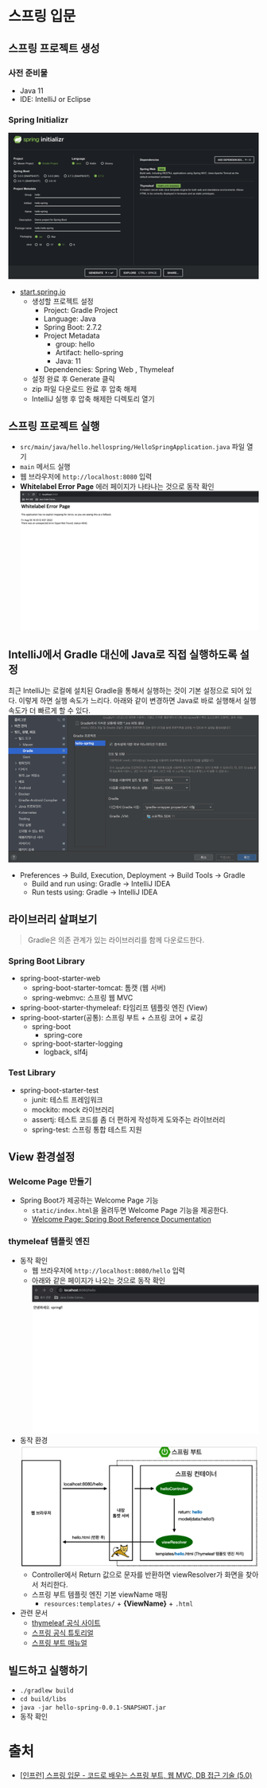 # 스프링 입문


## 스프링 프로젝트 생성


### 사전 준비물
- Java 11
- IDE: IntelliJ or Eclipse


### Spring Initializr
![Spring Initializr](./images/spring-initializr.png)
- [start.spring.io](https://start.spring.io/)
  - 생성할 프로젝트 설정
    - Project: Gradle Project
    - Language: Java
    - Spring Boot: 2.7.2
    - Project Metadata
      - group: hello
      - Artifact: hello-spring
      - Java: 11
    - Dependencies: Spring Web , Thymeleaf
  - 설정 완료 후 Generate 클릭
  - zip 파일 다운로드 완료 후 압축 해제
  - IntelliJ 실행 후 압축 해제한 디렉토리 열기


## 스프링 프로젝트 실행
- `src/main/java/hello.hellospring/HelloSpringApplication.java` 파일 열기
- `main` 메서드 실행
- 웹 브라우저에 `http://localhost:8080` 입력
- **Whitelabel Error Page** 에러 페이지가 나타나는 것으로 동작 확인
![Error Page](./images/error-page.png)


## IntelliJ에서 Gradle 대신에 Java로 직접 실행하도록 설정
최근 IntelliJ는 로컬에 설치된 Gradle을 통해서 실행하는 것이 기본 설정으로 되어 있다. 이렇게 하면 실행 속도가 느리다.
아래와 같이 변경하면 Java로 바로 실행해서 실행속도가 더 빠르게 할 수 있다.
![IntelliJ Preferences](./images/intellij-preferences.png)
- Preferences -> Build, Execution, Deployment -> Build Tools -> Gradle
  - Build and run using: Gradle -> IntelliJ IDEA
  - Run tests using: Gradle -> IntelliJ IDEA


## 라이브러리 살펴보기
> Gradle은 의존 관계가 있는 라이브러리를 함께 다운로드한다.


### Spring Boot Library
- spring-boot-starter-web
  - spring-boot-starter-tomcat: 톰캣 (웹 서버)
  - spring-webmvc: 스프링 웹 MVC
- spring-boot-starter-thymeleaf: 타임리프 템플릿 엔진 (View)
- spring-boot-starter(공통): 스프링 부트 + 스프링 코어 + 로깅
  - spring-boot
    - spring-core
  - spring-boot-starter-logging
    - logback, slf4j


### Test Library
- spring-boot-starter-test
  - junit: 테스트 프레임워크
  - mockito: mock 라이브러리
  - assertj: 테스트 코드를 좀 더 편하게 작성하게 도와주는 라이브러리
  - spring-test: 스프링 통합 테스트 지원


## View 환경설정


### Welcome Page 만들기
- Spring Boot가 제공하는 Welcome Page 기능
  - `static/index.html`을 올려두면 Welcome Page 기능을 제공한다.
  - [Welcome Page: Spring Boot Reference Documentation](https://docs.spring.io/spring-boot/docs/current/reference/htmlsingle/#web.servlet.spring-mvc.welcome-page)


### thymeleaf 템플릿 엔진
- 동작 확인
  - 웹 브라우저에 `http://localhost:8080/hello` 입력
  - 아래와 같은 페이지가 나오는 것으로 동작 확인
![hello Page](./images/hello-page.png)
- 동작 환경
![Running Environment](./images/running-env.png)
  - Controller에서 Return 값으로 문자를 반환하면 viewResolver가 화면을 찾아서 처리한다.
  - 스프링 부트 템플릿 엔진 기본 viewName 매핑
    - `resources:templates/` + **{ViewName}** + `.html`
- 관련 문서
  - [thymeleaf 공식 사이트](https://www.thymeleaf.org/)
  - [스프링 공식 튜토리얼](https://spring.io/guides/gs/serving-web-content/)
  - [스프링 부트 매뉴얼](https://docs.spring.io/spring-boot/docs/2.3.1.RELEASE/reference/html/spring-boot-features.html#boot-features-spring-mvc-template-engines)


## 빌드하고 실행하기
- `./gradlew build`
- `cd build/libs`
- `java -jar hello-spring-0.0.1-SNAPSHOT.jar`
- 동작 확인


# 출처
- [[인프런] 스프링 입문 - 코드로 배우는 스프링 부트, 웹 MVC, DB 접근 기술
 (5.0)](https://www.inflearn.com/course/%EC%8A%A4%ED%94%84%EB%A7%81-%EC%9E%85%EB%AC%B8-%EC%8A%A4%ED%94%84%EB%A7%81%EB%B6%80%ED%8A%B8)

